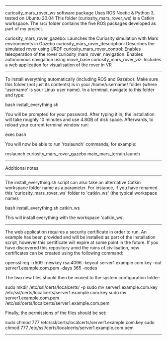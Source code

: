 -------------------------------------------------------------------------------

curiosity_mars_rover_ws software package
Uses ROS Noetic & Python 3, tested on Ubuntu 20.04
This folder (curiosity_mars_rover_ws) is a Catkin workspace. The src/ folder contains the five ROS packages developed as part of my project.

  curiosity_mars_rover_gazebo:              Launches the Curiosity simulation with Mars environments in Gazebo
  curiosity_mars_rover_description:         Describes the simulated rover using URDF
  curiosity_mars_rover_control:             Enables teleoperation of the rover
  curiosity_mars_rover_navigation:          Enables autonomous navigation using move_base
  curiosity_mars_rover_viz:                 Includes a web application for visualisation of the rover in VR

-------------------------------------------------------------------------------

To install everything automatically (including ROS and Gazebo):
Make sure this folder (not just its contents) is in your /home/username/ folder (where 'username' is your Linux user name). 
In a terminal, navigate to this folder and type:

  bash install_everything.sh

You will be prompted for your password. After typing it in, the installation will take roughly 10 minutes and use 4.8GB of disk space.
Afterwards, to reload your current terminal window run:

  exec bash

You will now be able to run 'roslaunch' commands, for example:

  roslaunch curiosity_mars_rover_gazebo main_mars_terrain.launch




-------------------------------------------------------------------------------

Additional notes

-------------------------------------------------------------------------------

The install_everything.sh script can also take an alternative Catkin workspace folder name as a parameter.
For instance, if you have renamed this 'curiosity_mars_rover_ws' folder to 'catkin_ws' (the typical workspace name):

  bash install_everything.sh catkin_ws

This will install everything with the workspace 'catkin_ws'.

-------------------------------------------------------------------------------

The web application requires a security certificate in order to run. An example has been provided and will be installed as part of the installation script, however this certificate will expire at some point in the future. If you have discovered this repository amid the ruins of civilisation, new certificates can be created using the following command:

  openssl req -x509 -newkey rsa:4096 -keyout server1.example.com.key -out server1.example.com.pem -days 365 -nodes

The two new files should then be moved to the system configuration folder:

  sudo mkdir /etc/ssl/certs/localcerts/ -p
  sudo mv server1.example.com.key /etc/ssl/certs/localcerts/server1.example.com.key
  sudo mv server1.example.com.pem /etc/ssl/certs/localcerts/server1.example.com.pem

Finally, the permissions of the files should be set:

  sudo chmod 777 /etc/ssl/certs/localcerts/server1.example.com.key
  sudo chmod 777 /etc/ssl/certs/localcerts/server1.example.com.pem

-------------------------------------------------------------------------------

